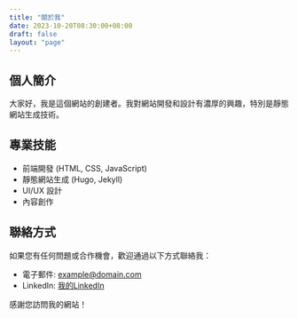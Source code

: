 ```yaml
---
title: "關於我"
date: 2023-10-20T08:30:00+08:00
draft: false
layout: "page"
---
```


## 個人簡介

大家好，我是這個網站的創建者。我對網站開發和設計有濃厚的興趣，特別是靜態網站生成技術。

## 專業技能

- 前端開發 (HTML, CSS, JavaScript)
- 靜態網站生成 (Hugo, Jekyll)
- UI/UX 設計
- 內容創作

## 聯絡方式

如果您有任何問題或合作機會，歡迎通過以下方式聯絡我：

- 電子郵件: example@domain.com
- LinkedIn: [我的LinkedIn](https://linkedin.com/in/yourprofile)

感謝您訪問我的網站！ 